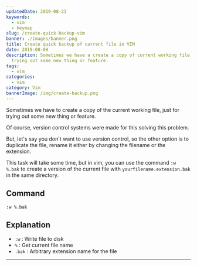 ```yaml
---
updatedDate: 2019-08-23
keywords:
  - vim
  - keymap
slug: /create-quick-backup-vim
banner: ./images/banner.png
title: Create quick backup of current file in VIM
date: 2019-08-09
description: Sometimes we have a create a copy of current working file, just for
  trying out some new thing or feature.
tags:
  - vim
categories:
  - vim
category: Vim
bannerImage: /img/create-backup.png
---
```

Sometimes we have to create a copy of the current working file, just for trying out some new thing or feature.

Of course, version control systems were made for this solving this problem.

But, let's say you don't want to use version control, so the other option is to duplicate the file, rename it either by changing the filename or the extension.

This task will take some time, but in vim, you can use the command `:w %.bak` to create a version of the current file with `yourfilename.extension.bak` in the same directory.

## Command

```vim
:w %.bak
```

## Explanation

- `:w` : Write file to disk
- `%` : Get current file name
- `.bak` : Arbitrary extension name for the file

---

